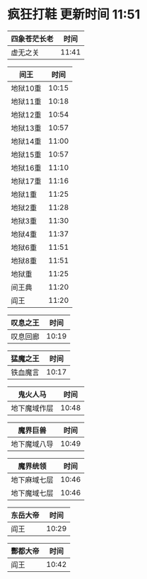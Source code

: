 # 疯狂打鞋 更新时间 11:51

| 四象苍茫长老   | 时间    |
|--------|-------|
| 虚无之关 | 11:41 |

| 间王   | 时间    |
|--------|-------|
| 地狱10重 | 10:15 |
| 地狱11重 | 10:18 |
| 地狱12重 | 10:54 |
| 地狱13重 | 10:57 |
| 地狱14重 | 11:00 |
| 地狱15重 | 10:57 |
| 地狱16重 | 11:10 |
| 地狱17重 | 11:16 |
| 地狱1重 | 11:25 |
| 地狱2重 | 11:28 |
| 地狱3重 | 11:30 |
| 地狱4重 | 11:37 |
| 地狱6重 | 11:51 |
| 地狱8重 | 11:51 |
| 地狱重 | 11:25 |
| 间王典 | 11:20 |
| 阎王 | 11:20 |

| 叹息之王   | 时间    |
|--------|-------|
| 叹息回廊 | 10:19 |

| 猛魔之王   | 时间    |
|--------|-------|
| 铁血魔言 | 10:17 |

| 鬼火人马   | 时间    |
|--------|-------|
| 地下魔域作层 | 10:48 |

| 魔界巨兽   | 时间    |
|--------|-------|
| 地下魔域八导 | 10:49 |

| 魔界统领   | 时间    |
|--------|-------|
| 地下麻域七层 | 10:46 |
| 地下魔域七层 | 10:46 |

| 东岳大帝   | 时间    |
|--------|-------|
| 阎王 | 10:29 |

| 酆都大帝   | 时间    |
|--------|-------|
| 阎王 | 10:42 |